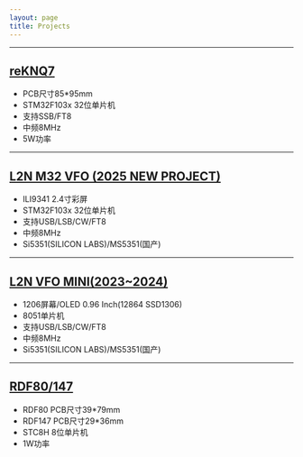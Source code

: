 ```yaml
---
layout: page
title: Projects
---
```

_________________

## [reKNQ7](2025/05/reknq7-dip-smd-si53531.html)

* PCB尺寸85*95mm
* STM32F103x 32位单片机
* 支持SSB/FT8
* 中频8MHz
* 5W功率

_________________


## [L2N M32 VFO (2025 NEW PROJECT)](2025/03/l2n-stm32-vfo-si5351.html)

* ILI9341 2.4寸彩屏
* STM32F103x 32位单片机
* 支持USB/LSB/CW/FT8
* 中频8MHz
* Si5351(SILICON LABS)/MS5351(国产)

_________________


## [L2N VFO MINI(2023~2024)](2023/03/l2n-vfo-mini-8051-si5351.html)

* 1206屏幕/OLED 0.96 Inch(12864 SSD1306)
* 8051单片机
* 支持USB/LSB/CW/FT8
* 中频8MHz
* Si5351(SILICON LABS)/MS5351(国产)

_________________


## [RDF80/147](2025/08/rdf-80-147.html)

* RDF80 PCB尺寸39*79mm
* RDF147 PCB尺寸29*36mm
* STC8H 8位单片机
* 1W功率